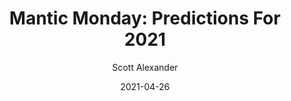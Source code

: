 ---
layout: podcast
title: "Mantic Monday: Predictions For 2021"
author: Scott Alexander
description: https://astralcodexten.substack.com/p/mantic-monday-predictions-for-2021
date: 2021-04-26
length: 2401271
duration: 600
guid: mantic-monday-predictions-for-2021
---